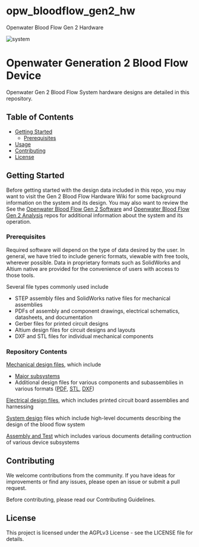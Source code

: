 # opw_bloodflow_gen2_hw
Openwater Blood Flow Gen 2 Hardware

![system](https://github.com/OpenwaterInternet/opw_bloodflow_gen2_hw/assets/128628160/eda21643-f991-4cbd-9b0f-b8796700e434)

# Openwater Generation 2 Blood Flow Device

Openwater Gen 2 Blood Flow System hardware designs are detailed in this repository. 

## Table of Contents

- [Getting Started](#getting-started)
  - [Prerequisites](#prerequisites)
- [Usage](#usage)
- [Contributing](#contributing)
- [License](#license)

## Getting Started

Before getting started with the design data included in this repo, you may want to visit the Gen 2 Blood Flow Hardware Wiki for some background information on the system and its design. You may also want to review the See the [Openwater Blood Flow Gen 2 Software](link) and [Openwater Blood Flow Gen 2 Analysis](link) repos for additional information about the system and its operation. 

### Prerequisites

Required software will depend on the type of data desired by the user. In general, we have tried to include generic formats, viewable with free tools, wherever possible. Data in proprietary formats such as SolidWorks and Altium native are provided for the convenience of users with access to those tools.  

Several file types commonly used include
- STEP assembly files and SolidWorks native files for mechanical assemblies
- PDFs of assembly and component drawings, electrical schematics, datasheets, and documentation
- Gerber files for printed circuit designs
- Altium design files for circuit designs and layouts
- DXF and STL files for individual mechanical components

### Repository Contents
[Mechanical design files](mechanical), which include
- [Major subsystems](mechanical/major_subsystems)
- Additional design files for various components and subassemblies in various formats ([PDF](mechanical/pdf), [STL](mechanical/stl), [DXF](mechanical/dxf))

[Electrical design files](electrical), which includes printed circuit board assemblies and harnessing

[System design](system_design) files which include high-level documents describing the design of the blood flow system

[Assembly and Test](assembly_and_test) which includes various documents detailing contruction of various device subsystems

## Contributing

We welcome contributions from the community. If you have ideas for improvements or find any issues, please open an issue or submit a pull request.

Before contributing, please read our Contributing Guidelines.

## License

This project is licensed under the AGPLv3 License - see the LICENSE file for details.
